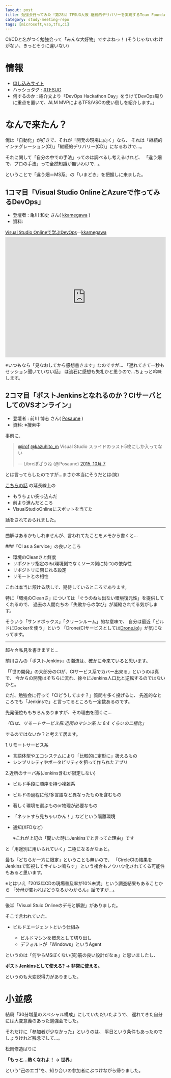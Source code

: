 ```yaml
---
layout: post
title: 勉強会行ってみた「第28回 TFSUG大阪 継続的デリバリーを実現するTeam Foundation Server / Visual Studio Online 特集」#TFSUG
category: study-meeting-repo
tags: [microsoft,vso,tfs,ci]
---
```


CI/CDと名がつく勉強会って「みんな大好物」ですよねっ！ (そうじゃないわけがない、きっとそうに違いない)

# 情報

+ [申し込みサイト](https://tfsug.doorkeeper.jp/events/31243)
+ ハッシュタグ : [#TFSUG](https://twitter.com/search?q=%TFSUG)
+ 何するのか : 紹介文より「DevOps Hackathon Day」をうけてDevOps周りに重点を置いて、ALM MVPによるTFS/VSOの使い倒しを紹介します。」

# なんで来たん？

俺は「自動化」が好きで、それが「開発の現場に向く」なら、
それは「継続的インテグレーション(CI)」「継続的デリバリー(CD)」になるわけで…。

それに関して「自分の中での手法」ってのは調べるし考えるけれど、
「違う畑で、プロの手法」って全然知識が無いわけで…。

ということで「違う畑＝MS系」の「いまどき」を把握しに来ました。


## 1コマ目「Visual Studio OnlineとAzureで作ってみるDevOps」

+ 登壇者 : 亀川 和史 さん( [kkamegawa](https://twitter.com/kkamegawa) )
+ 資料:
<div style="width: 608px; max-width: 100%; margin-bottom:5px;"><a href="https://docs.com/kkamegawa/3092/visual-studio-onlinedevops" title="Visual Studio Onlineで学ぶDevOps" target="_blank" style="font-family: 'Segoe UI'">Visual Studio Onlineで学ぶDevOps</a><span style="font-family: 'Segoe UI Light'">—</span><a href="https://docs.com/kkamegawa" target="_blank" style="font-family: 'Segoe UI'">kkamegawa</a></div><iframe src="https://docs.com/d/embed/D25195808-1389-4335-3350-000100863436%7eMb9b006b3-e243-28ff-a71f-76fe40f71380" frameborder="0" scrolling="no" width="608px" height="378px" style="max-width:100%"></iframe>

※いつもなら「見なおしてから感想書きます」なのですが…
「遅れてきて一秒もセッション聞いていない話」
は流石に感想も失礼かと思うので…ちょっと吟味します。

## 2コマ目「ポストJenkinsとなれるのか？CIサーバとしてのVSオンライン」

+ 登壇者 : 前川 博志 さん( [Posaune](https://twitter.com/Posaune) )
+ 資料: ※捜索中

事前に、

<blockquote class="twitter-tweet" lang="ja" data-conversation="none"><p lang="ja" dir="ltr"><a href="https://twitter.com/irof">@irof</a> <a href="https://twitter.com/kazuhito_m">@kazuhito_m</a> Visual Studio スライドのラスト5枚にしか入ってない</p>&mdash; Libreぽざうね (@Posaune) <a href="https://twitter.com/Posaune/status/651713186698129408">2015, 10月 7</a></blockquote>
<script async src="//platform.twitter.com/widgets.js" charset="utf-8"></script>

とは言ってらしたのですが…まさか本当にそうだとは(笑)

[こちらの話](http://www.slideshare.net/Posaune/jenkinsci-50411288) の延長線上の

+ もうちょい突っ込んだ
+ 前より進んだところ
+ VisualStudioOnlineにスポットを当てた

話をされておられました。

---

曲解はあるかもしれませんが、言われてたことをメモから書くと…

###「CI as a Service」の良いところ

+ 環境のCleanさと鮮度
+ リポジトリ指定のみ(環境側でなくソース側に持つ)の依存性
+ リポジトリに閉じれる設定
+ リモートとの相性

これは本当に頷ける話しで、期待しているところであります。

特に「環境のCleanさ」については「ぐうのねも出ない環境復元性」を提供してくれるので、
過去の人間たちの「失敗からの学び」が凝縮されてる気がします。

そういう「サンドボックス」「クリーンルーム」的な意味で、
自分は最近「ビルドにDockerを使う」という
「Drone(CIサービスとしては[Drone.io](https://drone.io/))」が気になってます。

---

超々☆私見を書きますと…

前川さんの「ポストJenkins」の潮流は、確かに今来ていると思います。

「「世の開発」の大部分のCIが、CIサービス系でカバー出来る」というのは真で、
今からの開発はそちらに流れ、徐々にJenkins人口比と逆転するのではないかと。

ただ、勉強会に行って「CIどうしてます？」質問を多く投げるに、
先進的なところでも「Jenkinsで」と言ってるところも一定数あるのです。

先発優位ももちろんありますが、その理由を聞くに…

_「CIは、リモートサービス系:近所のマシン系 に 6:4 くらいの二極化」_

するのではないか？と考えて居ます。

1.リモートサービス系

+ 言語体型やエコシステムにより「比較的に定形に」扱えるもの
+ シンプリシティやポータビリティを狙って作られたアプリ

2.近所のサーバ系(Jenkins含むが限定しない)

+ ビルド手段に順序を持つ複雑系
+ ビルドの過程に他/多言語など異なったものを含むもの
+ 著しく環境を選ぶものor物理が必要なもの
+ 「ネットすら見ちゃいかん！」などという隔離環境
+ 通知(XFDなど)

	※これが上記の「聞いた時にJenkinsでと言ってた理由」です


と「用途別に用いられていく」二極になるかなぁと。

最も「どちらか一方に限定」ということも無いので、
「CircleCIの結果をJenkinsで監視してサイレン鳴らす」
という複合もノウハウ化されてくる可能性もあると思います。

※とはいえ「2013年CDの現場普及率が10%未満」という調査結果もあることから
「分母が変わればどうなるかわからん」話ですが…。

---

後半「Visual Stuio Onlineのデモと解説」がありました。

そこで言われていた、

+ ビルドエージェントという仕組み

	+ ビルドマシンを概念として切り出し
	+ デフォルトが「Windows」というAgent

というのは「何やらMSぽくない(笑)筋の良い設計だなぁ」と思いましたし、

__ポストJenkinsとして使える? -> 非常に使える。__

というのも大変説得力がありました。

# 小並感

結局「30分増量のスペシャル構成」にしていただいたようで、
遅れてきた自分には大変意義のあった勉強会でした。

それだけに「参加者が少なかった」というのは、
平日という条件もあったのでしょうけれど残念でして…。

松岡修造ばりに

__「もっと…熱くなれよ！ -> 世界」__

という"己のエゴ"を、知り合いの参加者にぶつけながら帰りました。
